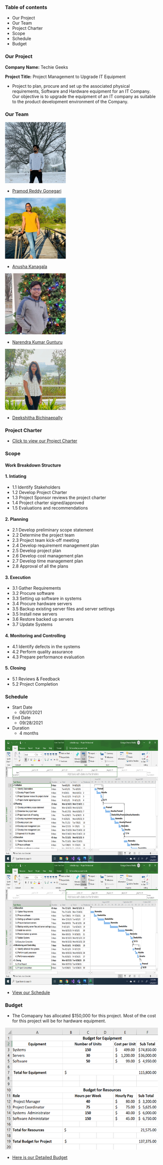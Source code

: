 ### Table of contents
* Our Project
* Our Team
* Project Charter
* Scope
* Schedule
* Budget

### Our Project
**Company Name:** Techie Geeks

**Project Title:** Project Management to Upgrade IT Equipment
* Project to plan, procure and set up the associated physical requirements, Software and Hardware equipment for an IT Company. Our objective is to upgrade the equipment of an IT company as suitable to the product development environment of the Company.

### Our Team

<img src="images/Pramod.jpg" alt="pramod" width="200" height="200"/>

* [Pramod Reddy Gonegari](https://github.com/pramod096)


<img src="images/anusha.jpg" alt="anusha" width="200" height="200"/>

* [Anusha Kanagala](https://github.com/Anushakanagala)

<img src="images/Narendra.jpeg" alt="narendra" width="200" height="200"/>

* [Narendra Kumar Gunturu](https://github.com/Narendra-kumar-Gunturu)

<img src="images/Deekshitha.jpeg" alt="deekshitha" width="200" height="200"/>

* [Deekshitha Bichinaepally](https://github.com/deekshitha22)

### Project Charter
* [Click to view our Project Charter](charter/charter.md)

### Scope
#### Work Breakdown Structure

#### 1. Intiating
 * 1.1 Identify Stakeholders
 * 1.2 Develop Project Charter
 * 1.3 Project Sponsor reviews the project charter 
 * 1.4 Project charter signed/approved
 * 1.5 Evaluations and recommendations
 
#### 2. Planning 
 * 2.1 Develop preliminary scope statement 
 * 2.2 Determine the project team 
 * 2.3 Project team kick-off meeting
 * 2.4 Develop requirement management plan
 * 2.5 Develop project plan  
 * 2.6 Develop cost management plan 
 * 2.7 Develop time management plan  
 * 2.8 Approval of all the plans
 
#### 3. Execution
  * 3.1 Gather Requirements
  * 3.2 Procure software 
  * 3.3 Setting up software in systems
  * 3.4 Procure hardware servers
  * 3.5 Backup existing server files and server settings
  * 3.5 Install new servers
  * 3.6 Restore backed up servers
  * 3.7 Update Systems
  
#### 4. Monitoring and Controlling
  * 4.1 Identify defects in the systems
  * 4.2 Perform quality assurance
  * 4.3 Prepare performance evaluation
  
#### 5. Closing
  * 5.1 Reviews & Feedback
  * 5.2 Project Completion

### Schedule
* Start Date
  * 06/01/2021
* End Date
  * 09/28/2021
* Duration
  * 4 months

<img src="images/Schedule1.png" alt="schedule1" width="600" height="400"/>

<img src="images/schedule2.png" alt="schedule2" width="600" height="400"/>

* [View our Schedule](schedule/schedule.mpp)

### Budget

* The Comapany has allocated $150,000 for this project. Most of the cost for this project will be for hardware equipment.

<img src="images/budget.png" alt="Budget" width="600" height="400"/>

* [Here is our Detailed Budget](budget/budget.xlsx)
